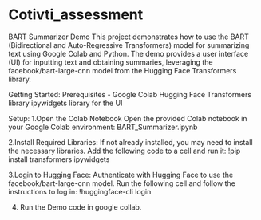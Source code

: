 # Cotivti_assessment

BART Summarizer Demo
This project demonstrates how to use the BART (Bidirectional and Auto-Regressive Transformers) model for summarizing text using Google Colab and Python. The demo provides a user interface (UI) for inputting text and obtaining summaries, leveraging the facebook/bart-large-cnn model from the Hugging Face Transformers library.

Getting Started:
Prerequisites -
Google Colab
Hugging Face Transformers library
ipywidgets library for the UI

Setup:
1.Open the Colab Notebook
Open the provided Colab notebook in your Google Colab environment: BART_Summarizer.ipynb

2.Install Required Libraries:
If not already installed, you may need to install the necessary libraries. Add the following code to a cell and run it: !pip install transformers ipywidgets

3.Login to Hugging Face:
Authenticate with Hugging Face to use the facebook/bart-large-cnn model. Run the following cell and follow the instructions to log in:
!huggingface-cli login

4. Run the Demo code in google collab.
